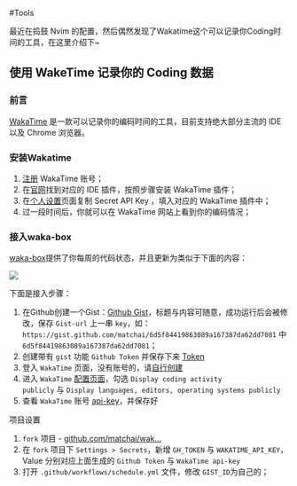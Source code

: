 #Tools

最近在捣鼓 Nvim 的配置，然后偶然发现了Wakatime这个可以记录你Coding时间的工具，在这里介绍下~

## 使用 WakeTime 记录你的 Coding 数据

### 前言

[WakaTime](https://wakatime.com/) 是一款可以记录你的编码时间的工具，目前支持绝大部分主流的 IDE 以及 Chrome 浏览器。

### 安装Wakatime

1. [注册](https://wakatime.com/signup) WakaTime 账号；
2. 在[官网](https://wakatime.com/plugins)找到对应的 IDE 插件，按照步骤安装 WakaTime 插件；
3. 在[个人设置](https://wakatime.com/settings/account)页面复制 Secret API Key ，填入对应的 WakaTime 插件中；
4. 过一段时间后，你就可以在 WakaTime 网站上看到你的编码情况；

### 接入waka-box

[waka-box](https://github.com/matchai/waka-box)提供了你每周的代码状态，并且更新为类似于下面的内容：

![](https://cdn.jsdelivr.net/gh/RivTian/Blogimg@main/uPic/WlXC6w.jpg)


下面是接入步骤：

1. 在Github创建一个Gist：[Github Gist](https://gist.github.com/)，标题与内容可随意，成功运行后会被修改，保存 `Gist-url` 上一串 `key`，如：`https://gist.github.com/matchai/6d5f84419863089a167387da62dd7081` 中 `6d5f84419863089a167387da62dd7081`；
2. 创建带有 `gist` 功能 `Github Token` 并保存下来 [Token](https://github.com/settings/tokens/new)
3. 登入 `WakaTime` 页面，没有账号的，请[自行创建](https://wakatime.com/signup)
4. 进入 `WakaTime` [配置页面](https://wakatime.com/settings/profile)，勾选 `Display coding activity publicly` 与 `Display languages, editors, operating systems publicly`
5. 查看 `WakaTime` 账号 [api-key](https://wakatime.com/settings/api-key)，并保存好

项目设置

1. `fork` 项目 - [github.com/matchai/wak…](https://github.com/matchai/waka-box)
2. 在 `fork` 项目下 `Settings > Secrets`，新增 `GH_TOKEN` 与 `WAKATIME_API_KEY`，Value 分别对应上面生成的 `Github Token` 与 `WakaTime api-key`
3. 打开 `.github/workflows/schedule.yml` 文件，修改 `GIST_ID`为自己的；